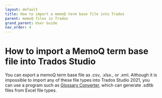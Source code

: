 ```yaml
---
layout: default
title: How to import a memoQ term base file into Trados
parent: memoQ files in Trados
grand_parent: User Guide
nav_order: 4
---
```


# How to import a MemoQ term base file into Trados Studio

You can export a memoQ term base file as .csv, .xlsx., or .xml. Although it is impossible to import any of these file types into Trados Studio 2021, you can use a program such as [Glossary Converter](https://www.cerebus.de/glossaryconverter/), which can generate .sdltb files from Excel file types.